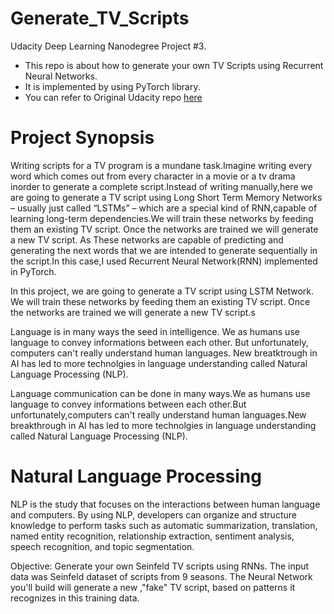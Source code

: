 # Generate_TV_Scripts
Udacity Deep Learning Nanodegree Project #3.

* This repo is about how to generate your own TV Scripts using Recurrent Neural Networks.
* It is implemented by using PyTorch library.
* You can refer to Original Udacity repo [here](https://github.com/udacity/deep-learning-v2-pytorch/tree/master/project-tv-script-generation)

# Project Synopsis

Writing scripts for a TV program is a mundane task.Imagine writing every word which comes out from every character in a movie or a tv drama inorder to generate a complete script.Instead of writing manually,here we are going to generate a TV script using Long Short Term Memory Networks – usually just called “LSTMs” – which are a special kind of RNN,capable of learning long-term dependencies.We will train these networks by feeding them an existing TV script. Once the networks are trained we will generate a new TV script. As These networks are capable of predicting and generating the next words that we are intended to generate sequentially in the script.In this case,I used Recurrent Neural Network(RNN) implemented in PyTorch.

In this project, we are going to generate a TV script using LSTM Network. We will train these networks by feeding them an existing TV script. Once the networks are trained we will generate a new TV script.s



Language is in many ways the seed in intelligence. We as humans use language to convey informations between each other. But unfortunately, computers can't really understand human languages. New breatktrough in AI has led to more technolgies in language understanding called Natural Language Processing (NLP).


Language communication can be done in many ways.We as humans use language to convey informations between each other.But unfortunately,computers can't really understand human languages.New breakthrough in AI has led to more technolgies in language understanding called Natural Language Processing (NLP).

# Natural Language Processing

NLP is the study that focuses on the interactions between human language and computers. By using NLP, developers can organize and structure knowledge to perform tasks such as automatic summarization, translation, named entity recognition, relationship extraction, sentiment analysis, speech recognition, and topic segmentation.


Objective: Generate your own Seinfeld TV scripts using RNNs. The input data was Seinfeld dataset of scripts from 9 seasons. The Neural Network you'll build will generate a new ,"fake" TV script, based on patterns it recognizes in this training data.
